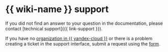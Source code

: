 # {{ wiki-name }} support


If you did not find an answer to your question in the documentation, please contact [technical support]({{ link-support }}).

If you have no [organization in {{ yandex-cloud }}](../organization/) or there is a problem creating a ticket in the support interface, submit a request using the [form](https://forms.yandex.ru/surveys/6768/).
